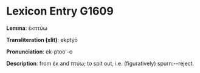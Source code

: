 # Lexicon Entry G1609

**Lemma**: ἐκπτύω

**Transliteration (xlit)**: ekptýō

**Pronunciation**: ek-ptoo'-o

**Description**:
from ἐκ and πτύω; to spit out, i.e. (figuratively) spurn:--reject.

